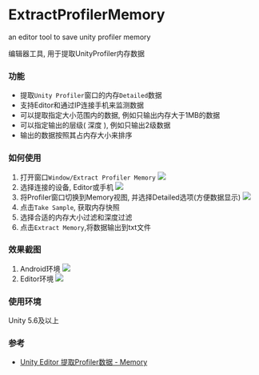 # ExtractProfilerMemory 

an editor tool to save unity profiler memory

编辑器工具, 用于提取UnityProfiler内存数据

### 功能

- 提取`Unity Profiler`窗口的内存`Detailed`数据
- 支持Editor和通过IP连接手机来监测数据
- 可以提取指定大小范围内的数据, 例如只输出内存大于1MB的数据
- 可以指定输出的层级( 深度 ), 例如只输出2级数据
- 输出的数据按照其占内存大小来排序

### 如何使用

1. 打开窗口`Window/Extract Profiler Memory`
![](https://github.com/jingangxin36/ExtractProfilerMemory/blob/master/Project/Images/1.png)
2. 选择连接的设备, Editor或手机
![](https://github.com/jingangxin36/ExtractProfilerMemory/blob/master/Project/Images/2.png)
3. 将Profiler窗口切换到Memory视图, 并选择Detailed选项(方便数据显示)
![](https://github.com/jingangxin36/ExtractProfilerMemory/blob/master/Project/Images/3.png)
4. 点击`Take Sample`, 获取内存快照
5. 选择合适的内存大小过滤和深度过滤
6. 点击`Extract Memory`,将数据输出到txt文件

### 效果截图

1. Android环境
![](https://github.com/jingangxin36/ExtractProfilerMemory/blob/master/Project/Images/2.1.png)
2. Editor环境
![](https://github.com/jingangxin36/ExtractProfilerMemory/blob/master/Project/Images/2.2.png)

### 使用环境

Unity 5.6及以上

### 参考

- [Unity Editor 提取Profiler数据 - Memory](https://www.jianshu.com/p/5674e96f2b8e)


